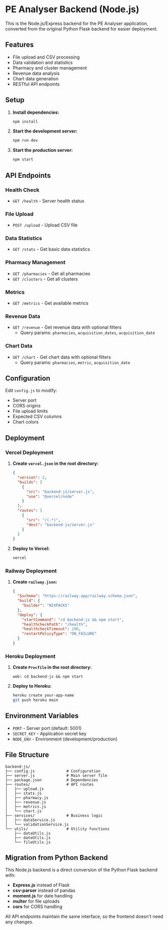 # PE Analyser Backend (Node.js)

This is the Node.js/Express backend for the PE Analyser application, converted from the original Python Flask backend for easier deployment.

## Features

- File upload and CSV processing
- Data validation and statistics
- Pharmacy and cluster management
- Revenue data analysis
- Chart data generation
- RESTful API endpoints

## Setup

1. **Install dependencies:**
   ```bash
   npm install
   ```

2. **Start the development server:**
   ```bash
   npm run dev
   ```

3. **Start the production server:**
   ```bash
   npm start
   ```

## API Endpoints

### Health Check
- `GET /health` - Server health status

### File Upload
- `POST /upload` - Upload CSV file

### Data Statistics
- `GET /stats` - Get basic data statistics

### Pharmacy Management
- `GET /pharmacies` - Get all pharmacies
- `GET /clusters` - Get all clusters

### Metrics
- `GET /metrics` - Get available metrics

### Revenue Data
- `GET /revenue` - Get revenue data with optional filters
  - Query params: `pharmacies`, `acquisition_dates`, `acquisition_date`

### Chart Data
- `GET /chart` - Get chart data with optional filters
  - Query params: `pharmacies`, `metric`, `acquisition_date`

## Configuration

Edit `config.js` to modify:
- Server port
- CORS origins
- File upload limits
- Expected CSV columns
- Chart colors

## Deployment

### Vercel Deployment

1. **Create `vercel.json` in the root directory:**
   ```json
   {
     "version": 2,
     "builds": [
       {
         "src": "backend-js/server.js",
         "use": "@vercel/node"
       }
     ],
     "routes": [
       {
         "src": "/(.*)",
         "dest": "backend-js/server.js"
       }
     ]
   }
   ```

2. **Deploy to Vercel:**
   ```bash
   vercel
   ```

### Railway Deployment

1. **Create `railway.json`:**
   ```json
   {
     "$schema": "https://railway.app/railway.schema.json",
     "build": {
       "builder": "NIXPACKS"
     },
     "deploy": {
       "startCommand": "cd backend-js && npm start",
       "healthcheckPath": "/health",
       "healthcheckTimeout": 100,
       "restartPolicyType": "ON_FAILURE"
     }
   }
   ```

### Heroku Deployment

1. **Create `Procfile` in the root directory:**
   ```
   web: cd backend-js && npm start
   ```

2. **Deploy to Heroku:**
   ```bash
   heroku create your-app-name
   git push heroku main
   ```

## Environment Variables

- `PORT` - Server port (default: 5001)
- `SECRET_KEY` - Application secret key
- `NODE_ENV` - Environment (development/production)

## File Structure

```
backend-js/
├── config.js              # Configuration
├── server.js              # Main server file
├── package.json           # Dependencies
├── routes/                # API routes
│   ├── upload.js
│   ├── stats.js
│   ├── pharmacy.js
│   ├── revenue.js
│   ├── metrics.js
│   └── chart.js
├── services/              # Business logic
│   ├── dataService.js
│   └── validationService.js
└── utils/                 # Utility functions
    ├── dataUtils.js
    ├── dateUtils.js
    └── fileUtils.js
```

## Migration from Python Backend

This Node.js backend is a direct conversion of the Python Flask backend with:

- **Express.js** instead of Flask
- **csv-parser** instead of pandas
- **moment.js** for date handling
- **multer** for file uploads
- **cors** for CORS handling

All API endpoints maintain the same interface, so the frontend doesn't need any changes. 